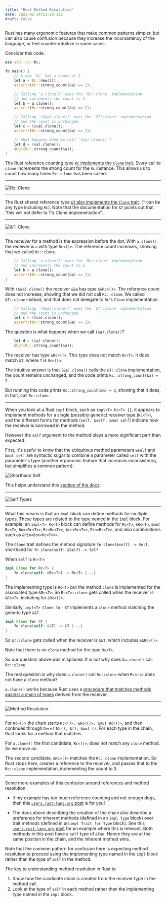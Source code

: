 ```yaml
---
title: "Rust Method Resolution"
date: 2022-02-14T11:19:13Z
draft: false
---
```


Rust has many ergonomic features that make common patterns simpler, but can also cause
confusion because they increase the inconsistency of the language, or feel counter-intuitive
in some cases.

Consider this code:
```rust
use std::rc::Rc;

fn main() {
	// A new `Rc` has a count of 1.
	let a = Rc::new(());
	assert!(Rc::strong_count(&a) == 1);

	// Calling `a.clone()` uses the `Rc::clone` implementation
	// and increments the count to 2.
	let b = a.clone();
	assert!(Rc::strong_count(&a) == 2);

	// Calling `(&&a).clone()` uses the `&T::clone` implementation
	// and the count is unchanged.
	let c = (&&a).clone();
	assert!(Rc::strong_count(&a) == 2);

	// What happens when we call `(&a).clone()`?
	let d = (&a).clone();
	dbg!(Rc::strong_count(&a));
}
```


The Rust reference counting type [`Rc` implements the `Clone` trait](https://doc.rust-lang.org/std/rc/struct.Rc.html#impl-Clone). Every call to `clone` increments the strong count for the `Rc` instance. This allows us to count how many times `Rc::clone` has been called.

---
![Rc::Clone](/rc-clone-doc.png)

---

The Rust shared reference type [`&T` also implements the `Clone` trait](https://doc.rust-lang.org/std/primitive.reference.html#trait-implementations-1). (`T` can be any type including `Rc`). Note that the documentation for `&T` points out that "this will not defer to T’s Clone implementation".

---
![&T::Clone](/ref-clone-doc.png)

---

The *receiver* for a method is the expression before the dot. With `a.clone()` the receiver is `a` with type `Rc<()>`.
The reference count increases, showing that we called `Rc::clone`.

```rust
	// Calling `a.clone()` uses the `Rc::clone` implementation
	// and increments the count to 2.
	let b = a.clone();
	assert!(Rc::strong_count(&a) == 2);
}
```

With `(&&a).clone()` the receiver `&&a` has type `&&Rc<()>`.
The reference count does not increase, showing that we did not call `Rc::clone`.
We called `&T::clone` instead, and that does not delegate to `Rc`'s `Clone` implementation.

```rust
	// Calling `(&&a).clone()` uses the `&T::clone` implementation
	// and the count is unchanged.
	let c = (&&a).clone();
	assert!(Rc::strong_count(&a) == 2);
```

The question is what happens when we call `(&a).clone()`?

```rust
	let d = (&a).clone();
	dbg!(Rc::strong_count(&a));
```

The receiver has type `&Rc<()>`. This type does not match `Rc<T>`. It does match `&T`, where `T` is `Rc<()>`.

The intuitive answer is that `(&a).clone()` calls the `&T::clone` implementation, the count remains unchanged, and the code prints `Rc::strong_count(&a) = 2`.

But running this code prints `Rc::strong_count(&a) = 3`, showing that it does, in fact, call `Rc::clone`.

---

When you look at a Rust `impl` block, such as `impl<T> Rc<T> {}`, it appears to implement methods for a single (possibly generic) receiver type (`Rc<T>`), and the different forms for methods (`self, &self, &mut self`) indicate how the receiver is borrowed in the method.

However the `self` argument to the method plays a more significant part than expected.

First, it's useful to know that the ubiquitous method parameters `&self` and `&mut self` are syntactic sugar to combine a parameter called `self` with the parameter's type (another ergonomic feature that increases inconsistency, but simplifies a common pattern):

![Shorthand Self](/self-shorthand.png)

This helps understand this [section of the docs](https://doc.rust-lang.org/reference/items/associated-items.html#methods):

---
![Self Types](/self-types.png)

---

What this means is that an `impl` block can define methods for multiple types. These types are related to the type named in the `impl` block. For example, an `impl<T> Rc<T>` block can define methods for `Rc<T>`, `&Rc<T>`, `&mut Rc<T>`, `Box<Rc<T>>`, `Rc<Rc<T>>`, `Arc<Rc<T>>`, `Pin<Rc<T>>`, and also combinations such as `&Pin<Box<Rc<T>>>`.

The `Clone` trait defines the method signature `fn clone(&self) -> Self`, shorthand for `fn clone(self: &Self) -> Self`

When `Self` is `Rc<T>`:
```rust
impl Clone for Rc<T> {
	fn clone(self: &Rc<T>) -> Rc<T> {...}
}
```

The implementing type is `Rc<T>` but the method `clone` is implemented for the associated type `&Rc<T>`.
So `Rc<T>::clone` gets called when the receiver is `&Rc<T>`, including for `&Rc<()>`.

Similarly, `impl<T> Clone for &T` implements a `clone` method matching the generic type `&&T`.

```rust
impl Clone for &T {
	fn clone(self: &&T) -> &T {...}
}
```

So `&T::clone` gets called when the receiver is `&&T`, which includes `&&Rc<()>`.

Note that there is no `clone` method for the type `Rc<T>`.

So our question above was misplaced. It is not why does `&a.clone()` call `Rc::clone`.

The real question is why does `a.clone()` call `Rc::clone` when `Rc<()>` does not have a `clone` method?

`a.clone()` works because Rust uses a [procedure that matches methods against a chain of types](https://doc.rust-lang.org/reference/expressions/method-call-expr.html) derived from the receiver.

---
![Method Resolution](/method-resolution.png)

---

For `Rc<()>` the chain starts `Rc<()>, &Rc<()>, &mut Rc<()>`, and then continues through `Deref` to `(), &(), &mut ()`. For each type in the chain, Rust looks for a method that matches.

For `a.clone()` the first candidate, `Rc<()>`, does not match any `clone` method. So we move on.

The second candidate, `&Rc<()>` matches the `Rc::clone` implementation.  So Rust stops here, creates a reference to the receiver, and passes that to the `Rc::clone` implementation, incrementing the count to 3.

---

Some more examples of this confusion around references and method resolution:

- If my example has too much reference counting and not enough dogs, then this [`users.rust-lang.org` post](https://users.rust-lang.org/t/when-will-auto-deref-happen-for-receiver-in-method-call/43209) is for you!

- The docs above describing the creation of the chain also describe a preference for inherent methods (defined in an `impl Type` block) over trait methods (defined in an `impl Trait for Type` block).
See this [`users.rust-lang.org` post](https://users.rust-lang.org/t/method-call-resolution-behaviour/59492) for an example where this is relevant.
Both methods in this post have a `self` type of `&Foo`.
Hence they are at the same position in the chain, and the inherent method wins.

Note that the common pattern for confusion here is expecting method resolution to proceed using the implementing type named in the `impl` block rather than the type of `self` in the method.

The key to understanding method resolution in Rust is:
1. Know how the candidate chain is created from the receiver type in the method call.
2. Look at the type of `self` in each method rather than the implementing type named in the `impl` block.
